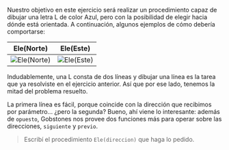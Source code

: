 Nuestro objetivo en este ejercicio será realizar un procedimiento capaz de dibujar una letra L de color Azul, pero con la posibilidad de elegir hacia dónde está orientada. A continuación, algunos ejemplos de cómo debería comportarse:

|Ele(Norte)|Ele(Este)|
|:--------:|:-------:|
|![Ele(Norte)](https://raw.githubusercontent.com/sagrado-corazon-alcal/mumuki-guia-fundamentos-expresiones/master/images/ele-norte.png)|![Ele(Este)](https://raw.githubusercontent.com/sagrado-corazon-alcal/mumuki-guia-fundamentos-expresiones/master/images/ele-este.png)|


Indudablemente, una L consta de dos líneas y dibujar una línea es la tarea que ya resolviste en el ejercicio anterior. Así que por ese lado, tenemos la mitad del problema resuelto.

La primera línea es fácil, porque coincide con la dirección que recibimos por parámetro... ¿pero la segunda? Bueno, ahí viene lo interesante: además de `opuesto`, Gobstones nos provee dos funciones más para operar sobre las direcciones, `siguiente` y `previo`.

> Escribí el procedimiento `Ele(direccion)` que haga lo pedido.